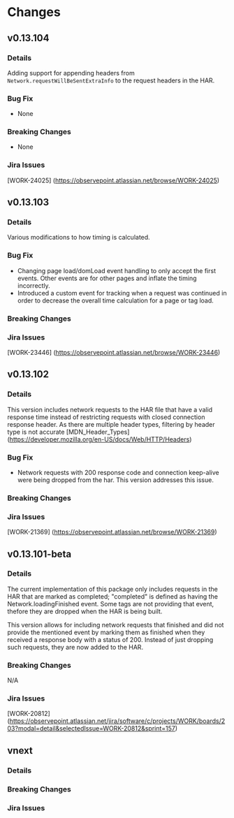 # Changes

## v0.13.104

### Details
Adding support for appending headers from `Network.requestWillBeSentExtraInfo` to the request headers in the HAR.

### Bug Fix
* None

### Breaking Changes
* None

### Jira Issues
[WORK-24025] (https://observepoint.atlassian.net/browse/WORK-24025)


## v0.13.103

### Details
Various modifications to how timing is calculated.

### Bug Fix
* Changing page load/domLoad event handling to only accept the first events.  Other events are for other pages and inflate the timing incorrectly.
* Introduced a custom event for tracking when a request was continued in order to decrease the overall time calculation for a page or tag load.

### Breaking Changes

### Jira Issues
[WORK-23446] (https://observepoint.atlassian.net/browse/WORK-23446)

## v0.13.102

### Details
This version includes network requests to the HAR file that have a valid response time instead of restricting requests with closed connection response header. As there are multiple header types, filtering by header type is not accurate [MDN_Header_Types] (https://developer.mozilla.org/en-US/docs/Web/HTTP/Headers) 

### Bug Fix
* Network requests with 200 response code and connection keep-alive were being dropped from the har. This version addresses this issue.

### Breaking Changes

### Jira Issues
[WORK-21369] (https://observepoint.atlassian.net/browse/WORK-21369)

## v0.13.101-beta

### Details

The current implementation of this package only includes requests in the HAR that are marked as completed; "completed" is defined as having the Network.loadingFinished event. Some tags are not providing that event, thefore they are dropped when the HAR is being built.

This version allows for including network requests that finished and did not provide the mentioned event by marking them as finished when they received a response body with a status of 200. Instead of just dropping such requests, they are now added to the HAR. 

### Breaking Changes

N/A

### Jira Issues
[WORK-20812] (https://observepoint.atlassian.net/jira/software/c/projects/WORK/boards/203?modal=detail&selectedIssue=WORK-20812&sprint=157)


## vnext
### Details
### Breaking Changes
### Jira Issues